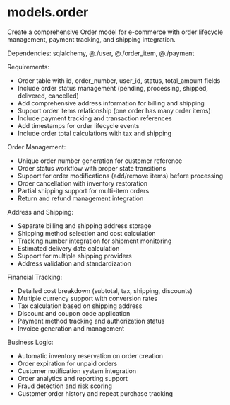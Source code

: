 # models.order

Create a comprehensive Order model for e-commerce with order lifecycle management, payment tracking, and shipping integration.

Dependencies: sqlalchemy, @./user, @./order_item, @./payment

Requirements:
- Order table with id, order_number, user_id, status, total_amount fields
- Include order status management (pending, processing, shipped, delivered, cancelled)
- Add comprehensive address information for billing and shipping
- Support order items relationship (one order has many order items)
- Include payment tracking and transaction references
- Add timestamps for order lifecycle events
- Include order total calculations with tax and shipping

Order Management:
- Unique order number generation for customer reference
- Order status workflow with proper state transitions
- Support for order modifications (add/remove items) before processing
- Order cancellation with inventory restoration
- Partial shipping support for multi-item orders
- Return and refund management integration

Address and Shipping:
- Separate billing and shipping address storage
- Shipping method selection and cost calculation
- Tracking number integration for shipment monitoring
- Estimated delivery date calculation
- Support for multiple shipping providers
- Address validation and standardization

Financial Tracking:
- Detailed cost breakdown (subtotal, tax, shipping, discounts)
- Multiple currency support with conversion rates
- Tax calculation based on shipping address
- Discount and coupon code application
- Payment method tracking and authorization status
- Invoice generation and management

Business Logic:
- Automatic inventory reservation on order creation
- Order expiration for unpaid orders
- Customer notification system integration
- Order analytics and reporting support
- Fraud detection and risk scoring
- Customer order history and repeat purchase tracking